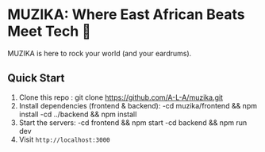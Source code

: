 # MUZIKA: Where East African Beats Meet Tech 🎵

 MUZIKA is here to rock your world (and your eardrums).

## Quick Start

1. Clone this repo : git clone https://github.com/A-L-A/muzika.git
2. Install dependencies (frontend & backend): 
-cd muzika/frontend && npm install
-cd ../backend && npm install
3. Start the servers:
-cd frontend && npm start
-cd backend && npm run dev
4. Visit `http://localhost:3000` 


